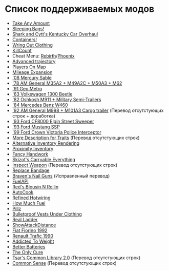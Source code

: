 # Список поддерживаемых модов

* [Take Any Amount](https://steamcommunity.com/sharedfiles/filedetails/?id=2985394645)
* [Sleeping Bags!](https://steamcommunity.com/sharedfiles/filedetails/?id=2714848168)
* [Shark and Cytt's Kentucky Car Overhaul](https://steamcommunity.com/sharedfiles/filedetails/?id=2807356025)
* [Containers!](https://steamcommunity.com/sharedfiles/filedetails/?id=2625625421)
* [Wring Out Clothing](https://steamcommunity.com/sharedfiles/filedetails/?id=2696083206)
* [KillCount](https://steamcommunity.com/sharedfiles/filedetails/?id=2553809727)
* Cheat Menu: [Rebirth](https://steamcommunity.com/sharedfiles/filedetails/?id=2732834772)/[Phoenix](https://steamcommunity.com/sharedfiles/filedetails/?id=2961381639)
* [Advanced trajectory](https://steamcommunity.com/sharedfiles/filedetails/?id=2895102994)
* [Players On Map](https://steamcommunity.com/sharedfiles/filedetails/?id=2879960936)
* [Mileage Expansion](https://steamcommunity.com/sharedfiles/filedetails/?id=2980294462)
* ['08 Mercury Sable](https://steamcommunity.com/sharedfiles/filedetails/?id=2834352171)
* ['78 AM General M35A2 + M49A2C + M50A3 + M62](https://steamcommunity.com/sharedfiles/filedetails/?id=2799152995)
* ['91 Geo Metro](https://steamcommunity.com/sharedfiles/filedetails/?id=3008795514)
* ['63 Volkswagen 1300 Beetle](https://steamcommunity.com/sharedfiles/filedetails/?id=3005903549)
* ['82 Oshkosh M911 + Military Semi-Trailers](https://steamcommunity.com/sharedfiles/filedetails/?id=2618213077)
* ['84 Mercedes Benz W460](https://steamcommunity.com/sharedfiles/filedetails/?id=2805630347)
* ['92 AM General M998 + M101A3 Cargo trailer](https://steamcommunity.com/sharedfiles/filedetails/?id=2642541073) (Перевод отсутстующих строк + доработка)
* ['93 Ford CF8000 Elgin Street Sweeper](https://steamcommunity.com/sharedfiles/filedetails/?id=2969343830)
* ['93 Ford Mustang SSP](https://steamcommunity.com/sharedfiles/filedetails/?id=3001592312)
* ['99 Ford Crown Victoria Police Interceptor](https://steamcommunity.com/sharedfiles/filedetails/?id=2971246021)
* [More Description for Traits](https://steamcommunity.com/sharedfiles/filedetails/?id=2685168362) (Перевод отсутстующих строк)
* [Alternative Inventory Rendering](https://steamcommunity.com/sharedfiles/filedetails/?id=2809595776)
* [Proximity Inventory](https://steamcommunity.com/sharedfiles/filedetails/?id=2847184718)
* [Fancy Handwork](https://steamcommunity.com/sharedfiles/filedetails/?id=2904920097)
* [Skizot's Carryable Everything](https://steamcommunity.com/sharedfiles/filedetails/?id=2921029369)
* [Inspect Weapon](https://steamcommunity.com/sharedfiles/filedetails/?id=2948824747) (Перевод отсутстующих строк)
* [Replace Bandage](https://steamcommunity.com/sharedfiles/filedetails/?id=2944344655)
* [Braven's Nail Guns](https://steamcommunity.com/sharedfiles/filedetails/?id=2979518517) (Исправленный перевод)
* [FuelAPI](https://steamcommunity.com/sharedfiles/filedetails/?id=2688538916)
* [Red's Blousin N Rollin](https://steamcommunity.com/sharedfiles/filedetails/?id=2524979277)
* [AutoCook](https://steamcommunity.com/sharedfiles/filedetails/?id=2640569820)
* [Refined Hotwiring](https://steamcommunity.com/sharedfiles/filedetails/?id=2687515849)
* [How Much Fuel](https://steamcommunity.com/sharedfiles/filedetails/?id=2553593324)
* [Pillz](https://steamcommunity.com/sharedfiles/filedetails/?id=3019317764)
* [Bulletproof Vests Under Clothing](https://steamcommunity.com/sharedfiles/filedetails/?id=2989423869)
* [Real Ladder](https://steamcommunity.com/sharedfiles/filedetails/?id=2862018814)
* [ShowAttackDistance](https://steamcommunity.com/sharedfiles/filedetails/?id=2877637197)
* [Fiat Fiorino 1992](https://steamcommunity.com/sharedfiles/filedetails/?id=2989871420)
* [Renault Trafic 1990](https://steamcommunity.com/sharedfiles/filedetails/?id=3006496838)
* [Addicted To Weight](https://steamcommunity.com/sharedfiles/filedetails/?id=2604943386)
* [Better Batteries](https://steamcommunity.com/sharedfiles/filedetails/?id=2856174410)
* [The Only Cure](https://steamcommunity.com/sharedfiles/filedetails/?id=2703664356)
* [Tsar's Common Library 2.0](https://steamcommunity.com/sharedfiles/filedetails/?id=2392709985) (Перевод отсутстующих строк)
* [Common Sense](https://steamcommunity.com/sharedfiles/filedetails/?id=2875848298) (Перевод отсутстующих строк)

